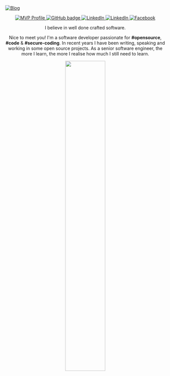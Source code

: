 
 <a href="https://www.facebook.com/brunohbrito">
    <img src="https://github.com/brunohbrito/brunohbrito/blob/master/foote.png?raw=true" alt="Blog" />
  </a>

<p align="center">
  <a href="https://mvp.microsoft.com/en-us/PublicProfile/5003728">
    <img src="https://img.shields.io/badge/-MVP%20Profile-blue?style=for-the-badge&logo=Microsoft&logoColor=white&link=https://mvp.microsoft.com/en-us/PublicProfile/5003728" alt="MVP Profile" />
  </a>
  <a href="https://github.com/brunohbrito">
    <img src="https://img.shields.io/badge/-Github-000?style=for-the-badge&logo=Github&logoColor=white&link=https://github.com/brunohbrito" alt="GitHub badge" />
  </a>
  <a href="https://www.linkedin.com/in/bhdebrito">
    <img src="https://img.shields.io/badge/-LinkedIn-blue?style=for-the-badge&logo=Linkedin&logoColor=white&link=https://www.linkedin.com/in/bhdebrito/" alt="LinkedIn" />
  </a>
  <a href="https://www.linkedin.com/in/bhdebrito">
    <img src="https://img.shields.io/badge/-Instagram-C13584?style=for-the-badge&labelColor=C13584&logo=instagram&logoColor=white&link=https://www.instagram.com/eduardopiresbr/" alt="LinkedIn" />
  </a>
  <a href="https://www.facebook.com/brunohbrito">
    <img src="https://img.shields.io/badge/-Facebook-blue?style=for-the-badge&labelColor=blue&logo=facebook&logoColor=white&link=https://www.facebook.com/brunohbrito/" alt="Facebook" />
  </a>
</p>

<p align="center">I believe in well done crafted software.</p>

<p align="center">Nice to meet you! I'm a software developer passionate for <b>#opensource</b>, <b>#code</b> & <b>#secure-coding</b>. In recent years I have been writing, speaking and working in some open source projects. As a senior software engineer, the more I learn, the more I realise how much I still need to learn.</p>

<p align="center"><img width="50%" src="https://github-readme-stats.vercel.app/api?username=brunohbrito&show_icons=true&theme=tokyonight" /></p>

